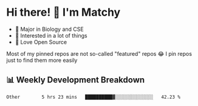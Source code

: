 # Hi there! 👋 I'm Matchy

- 🧬 Major in Biology and CSE
- 🎈 Interested in a lot of things
- 💜 Love Open Source

Most of my pinned repos are not so-called "featured" repos 😂 I pin repos just to find them more easily

## 📊 Weekly Development Breakdown

<!--START_SECTION:waka-->

```text
Other        5 hrs 23 mins   ██████████▓░░░░░░░░░░░░░░   42.23 %
```

<!--END_SECTION:waka-->

